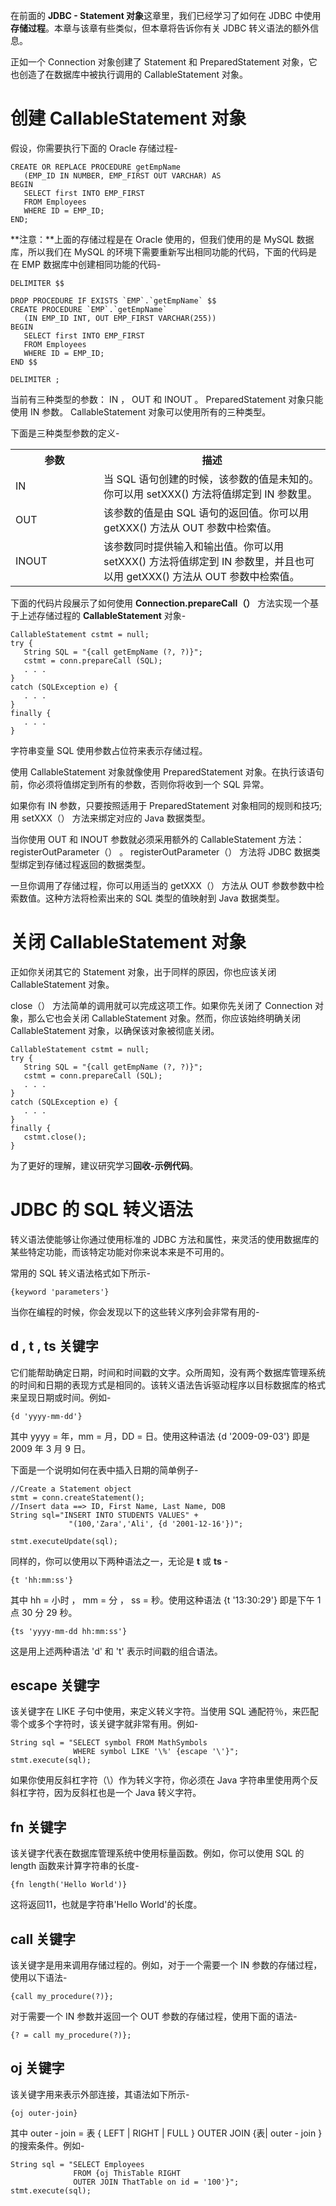 在前面的 **JDBC - Statement 对象**这章里，我们已经学习了如何在   JDBC 中使用**存储过程**。本章与该章有些类似，但本章将告诉你有关  JDBC 转义语法的额外信息。

正如一个 Connection 对象创建了 Statement 和 PreparedStatement  对象，它也创造了在数据库中被执行调用的 CallableStatement 对象。

# 创建 CallableStatement 对象 #

假设，你需要执行下面的 Oracle 存储过程-

```
CREATE OR REPLACE PROCEDURE getEmpName 
   (EMP_ID IN NUMBER, EMP_FIRST OUT VARCHAR) AS
BEGIN
   SELECT first INTO EMP_FIRST
   FROM Employees
   WHERE ID = EMP_ID;
END;
```

**注意：**上面的存储过程是在 Oracle 使用的，但我们使用的是 MySQL  数据库，所以我们在 MySQL 的环境下需要重新写出相同功能的代码，下面的代码是在 EMP 数据库中创建相同功能的代码-

```
DELIMITER $$

DROP PROCEDURE IF EXISTS `EMP`.`getEmpName` $$
CREATE PROCEDURE `EMP`.`getEmpName` 
   (IN EMP_ID INT, OUT EMP_FIRST VARCHAR(255))
BEGIN
   SELECT first INTO EMP_FIRST
   FROM Employees
   WHERE ID = EMP_ID;
END $$

DELIMITER ;
```

当前有三种类型的参数： IN ， OUT 和 INOUT 。 PreparedStatement  对象只能使用 IN 参数。  CallableStatement 对象可以使用所有的三种类型。

下面是三种类型参数的定义-

<table class="table table-bordered">

<tr>

<th style="width:28%">参数</th>

<th style="width:72%">描述</th>

</tr>

<tr>

<td>IN</td>

<td>当 SQL 语句创建的时候，该参数的值是未知的。你可以用 setXXX()  方法将值绑定到 IN 参数里。</td>

</tr>

<tr>

<td>OUT</td>

<td>该参数的值是由 SQL 语句的返回值。你可以用 getXXX() 方法从 OUT 参数中检索值。</td>

</tr>

<tr>

<td>INOUT</td>

<td>该参数同时提供输入和输出值。你可以用 setXXX() 方法将值绑定到  IN 参数里，并且也可以用 getXXX() 方法从 OUT 参数中检索值。</td>

</tr>

</table>

下面的代码片段展示了如何使用 **Connection.prepareCall（）** 方法实现一个基于上述存储过程的 **CallableStatement** 对象-

```
CallableStatement cstmt = null;
try {
   String SQL = "{call getEmpName (?, ?)}";
   cstmt = conn.prepareCall (SQL);
   . . .
}
catch (SQLException e) {
   . . .
}
finally {
   . . .
}
```

字符串变量 SQL 使用参数占位符来表示存储过程。

使用 CallableStatement 对象就像使用 PreparedStatement 对象。在执行该语句前，你必须将值绑定到所有的参数，否则你将收到一个 SQL 异常。

如果你有 IN 参数，只要按照适用于 PreparedStatement 对象相同的规则和技巧;用 setXXX（） 方法来绑定对应的 Java 数据类型。

当你使用 OUT 和 INOUT 参数就必须采用额外的 CallableStatement 方法： registerOutParameter（） 。 registerOutParameter（） 方法将 JDBC 数据类型绑定到存储过程返回的数据类型。

一旦你调用了存储过程，你可以用适当的 getXXX（） 方法从 OUT 参数参数中检索数值。这种方法将检索出来的 SQL 类型的值映射到 Java 数据类型。

# 关闭 CallableStatement 对象 #

正如你关闭其它的 Statement 对象，出于同样的原因，你也应该关闭  CallableStatement 对象。

close（） 方法简单的调用就可以完成这项工作。如果你先关闭了  Connection 对象，那么它也会关闭 CallableStatement 对象。然而，你应该始终明确关闭 CallableStatement 对象，以确保该对象被彻底关闭。

```
CallableStatement cstmt = null;
try {
   String SQL = "{call getEmpName (?, ?)}";
   cstmt = conn.prepareCall (SQL);
   . . .
}
catch (SQLException e) {
   . . .
}
finally {
   cstmt.close();
}
```

为了更好的理解，建议研究学习**回收-示例代码**。

# JDBC 的 SQL 转义语法 #

转义语法使能够让你通过使用标准的 JDBC 方法和属性，来灵活的使用数据库的某些特定功能，而该特定功能对你来说本来是不可用的。

常用的 SQL 转义语法格式如下所示-

```
{keyword 'parameters'}
```

当你在编程的时候，你会发现以下的这些转义序列会非常有用的-

## d ,  t ,  ts 关键字 ##

它们能帮助确定日期，时间和时间戳的文字。众所周知，没有两个数据库管理系统的时间和日期的表现方式是相同的。该转义语法告诉驱动程序以目标数据库的格式来呈现日期或时间。例如-

```
{d 'yyyy-mm-dd'}
```

其中 yyyy = 年，mm = 月，DD = 日。使用这种语法  {d '2009-09-03'} 即是 2009 年 3 月 9 日。

下面是一个说明如何在表中插入日期的简单例子-

```
//Create a Statement object
stmt = conn.createStatement();
//Insert data ==> ID, First Name, Last Name, DOB
String sql="INSERT INTO STUDENTS VALUES" +
             "(100,'Zara','Ali', {d '2001-12-16'})";

stmt.executeUpdate(sql);
```

同样的，你可以使用以下两种语法之一，无论是 **t** 或 **ts** -

```
{t 'hh:mm:ss'}
``` 

其中 hh = 小时 ， mm = 分 ， ss = 秒。使用这种语法  {t '13:30:29'} 即是下午 1 点 30 分 29 秒。

```
{ts 'yyyy-mm-dd hh:mm:ss'}
```

这是用上述两种语法 'd' 和 't' 表示时间戳的组合语法。

## escape 关键字 ##

该关键字在 LIKE 子句中使用，来定义转义字符。当使用 SQL 通配符％，来匹配零个或多个字符时，该关键字就非常有用。例如-

```
String sql = "SELECT symbol FROM MathSymbols
              WHERE symbol LIKE '\%' {escape '\'}";
stmt.execute(sql);
```

如果你使用反斜杠字符（\）作为转义字符，你必须在 Java 字符串里使用两个反斜杠字符，因为反斜杠也是一个 Java 转义字符。

## fn 关键字 ##

该关键字代表在数据库管理系统中使用标量函数。例如，你可以使用 SQL 的   length 函数来计算字符串的长度-

```
{fn length('Hello World')}
```

这将返回11，也就是字符串'Hello World'的长度。

## call 关键字 ##

该关键字是用来调用存储过程的。例如，对于一个需要一个 IN 参数的存储过程，使用以下语法-

```
{call my_procedure(?)};
```

对于需要一个 IN 参数并返回一个 OUT 参数的存储过程，使用下面的语法-

```
{? = call my_procedure(?)};
```

## oj 关键字 ##

该关键字用来表示外部连接，其语法如下所示-

```
{oj outer-join}
```

其中 outer - join = 表 { LEFT |  RIGHT |  FULL }  OUTER JOIN  {表| outer - join }的搜索条件。例如-

```
String sql = "SELECT Employees 
              FROM {oj ThisTable RIGHT
              OUTER JOIN ThatTable on id = '100'}";
stmt.execute(sql);
```